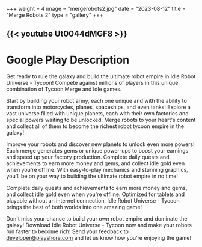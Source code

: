 +++
weight = 4
image = "mergerobots2.jpg"
date = "2023-08-12"
title = "Merge Robots 2"
type = "gallery"
+++

{{< youtube Ut0044dMGF8 >}}
---
# Google Play Description

Get ready to rule the galaxy and build the ultimate robot empire in Idle Robot Universe - Tycoon! Compete against millions of players in this unique combination of Tycoon Merge and Idle games.

Start by building your robot army, each one unique and with the ability to transform into motorcycles, planes, spaceships, and even tanks! Explore a vast universe filled with unique planets, each with their own factories and special powers waiting to be unlocked. Merge robots to your heart's content and collect all of them to become the richest robot tycoon empire in the galaxy!

Improve your robots and discover new planets to unlock even more powers! Each merge generates gems or unique power-ups to boost your earnings and speed up your factory production. Complete daily quests and achievements to earn more money and gems, and collect idle gold even when you're offline. With easy-to-play mechanics and stunning graphics, you'll be on your way to building the ultimate robot empire in no time!

Complete daily quests and achievements to earn more money and gems, and collect idle gold even when you're offline. Optimized for tablets and playable without an internet connection, Idle Robot Universe - Tycoon brings the best of both worlds into one amazing game!

Don't miss your chance to build your own robot empire and dominate the galaxy! Download Idle Robot Universe - Tycoon now and make your robots run faster to become rich! Send your feedback to developer@playshore.com and let us know how you're enjoying the game!